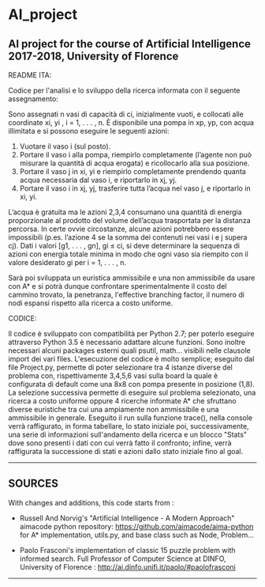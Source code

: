 # AI_project
AI project for the course of Artificial Intelligence 2017-2018, University of Florence
---------------------------------------------------------------------------------------------------------------------------------
README ITA:

Codice per l'analisi e lo sviluppo della ricerca informata con il seguente assegnamento:

Sono assegnati n vasi di capacità di ci, inizialmente vuoti, e collocati alle coordinate xi, yi
, i = 1, . . . , n. È disponibile una pompa in xp, yp, con acqua illimitata e si possono eseguire le seguenti azioni:

1. Vuotare il vaso i (sul posto).
2. Portare il vaso i alla pompa, riempirlo completamente (l’agente non può misurare la quantità di acqua erogata) e
ricollocarlo alla sua posizione.
3. Portare il vaso j in xi, yi e riempirlo completamente prendendo quanta acqua necessaria dal vaso i, e riportarlo in xj, yj.
4. Portare il vaso i in xj, yj, trasferire tutta l’acqua nel vaso j, e riportarlo in xi, yi.

L’acqua è gratuita ma le azioni 2,3,4 consumano una quantità di energia proporzionale al
prodotto del volume dell’acqua trasportata per la distanza percorsa. In certe ovvie circostanze,
alcune azioni potrebbero essere impossibili (p.es. l’azione 4 se la somma dei contenuti nei vasi
i e j supera cj). Dati i valori [g1, . . . , gn], gi ≤ ci, si deve determinare la sequenza di azioni
con energia totale minima in modo che ogni vaso sia riempito con il valore desiderato gi per
i = 1, . . . , n.

Sarà poi sviluppata un euristica ammissibile e una non ammissibile da usare con A* e si potrà dunque confrontare sperimentalmente 
il costo del cammino trovato, la penetranza, l'effective branching factor, il numero di nodi espansi rispetto alla ricerca
a costo uniforme.

CODICE:

Il codice è sviluppato con compatibilità per Python 2.7; per poterlo eseguire attraverso Python 3.5 è necessario adattare alcune funzioni.
Sono inoltre necessari alcuni packages esterni quali psutil, math... visibili nelle clausole import dei vari files.
L'esecuzione del codice è molto semplice; eseguito dal file Project.py, permette di poter selezionare tra 4 istanze diverse del problema con, rispettivamente 3,4,5,6 vasi sulla board la quale è configurata di default come una 8x8  con pompa presente in posizione (1,8).
La selezione successiva permette di eseguire sul problema selezionato, una ricerca a costo uniforme oppure 4 ricerche informate A* che sfruttano diverse euristiche tra cui una ampiamente non ammissibile e una ammissibile in generale.
Eseguito il run sulla funzione trace(), nella console verrà raffigurato, in forma tabellare, lo stato iniziale poi, successivamente, una serie di informazioni sull'andamento della ricerca e un blocco "Stats" dove sono presenti i dati con cui verrà fatto il confronto; infine, verrà raffigurata la successione di stati e azioni dallo stato iniziale fino al goal.

*********************************************************************************************************************************

SOURCES
-
With changes and additions, this code starts from :

- Russell And Norvig's "Artificial Intelligence - A Modern Approach"  aimacode python repository: 
  https://github.com/aimacode/aima-python  for A* implementation, utils.py, and base class such as Node, Problem...
  
- Paolo Frasconi's implementation of classic 15 puzzle problem with informed search.
  Full Professor of Computer Science at DINFO, University of Florence : http://ai.dinfo.unifi.it/paolo/#paolofrasconi
  
 *********************************************************************************************************************************
